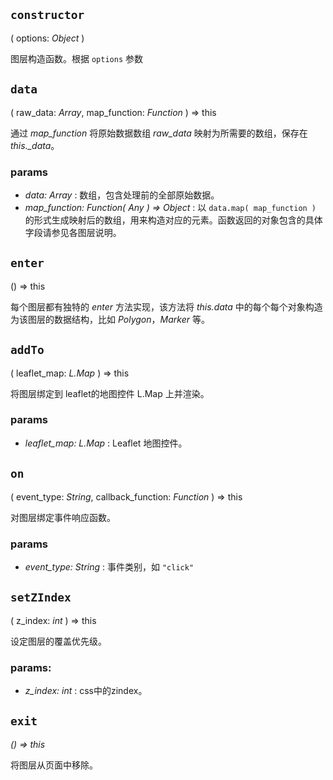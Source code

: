 ## `constructor`
( options: *Object* )

图层构造函数。根据 `options` 参数

## `data`
( raw_data: *Array*, map_function: *Function* ) => this

通过 *map_function* 将原始数据数组 *raw_data* 映射为所需要的数组，保存在 *this._data*。

### params
- *data: Array* : 数组，包含处理前的全部原始数据。
- *map_function: Function( Any ) => Object* : 以 `data.map( map_function )` 的形式生成映射后的数组，用来构造对应的元素。函数返回的对象包含的具体字段请参见各图层说明。



## `enter` 
() => this

每个图层都有独特的 *enter* 方法实现，该方法将 *this.data* 中的每个每个对象构造为该图层的数据结构，比如 *Polygon*，*Marker* 等。


## `addTo`
( leaflet_map: *L.Map* ) => this

将图层绑定到 leaflet的地图控件 L.Map 上并渲染。

### params
- *leaflet_map: L.Map* : Leaflet 地图控件。


## `on`
( event_type: *String*, callback_function: *Function* ) => this

对图层绑定事件响应函数。

### params
- *event_type: String* : 事件类别，如 `"click"`


## `setZIndex`
( z_index: *int* ) => this

设定图层的覆盖优先级。

### params:
- *z_index: int* : css中的zindex。


## `exit`
*() => this* 

将图层从页面中移除。

